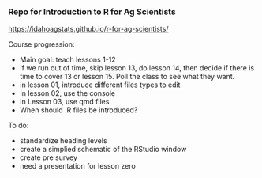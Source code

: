 
### Repo for Introduction to R for Ag Scientists


https://idahoagstats.github.io/r-for-ag-scientists/


Course progression:

* Main goal: teach lessons 1-12
* If we run out of time, skip lesson 13, do lesson 14, then decide if there is time to cover 13 or lesson 15. Poll the class to see what they want. 
* in lesson 01, introduce different files types to edit
* In lesson 02, use the console 
* in Lesson 03, use qmd files
* When should .R files be introduced? 

To do:

* standardize heading levels
* create a simplied schematic of the RStudio window
* create pre survey 
* need a presentation for lesson zero

